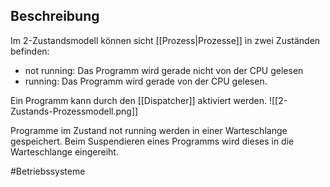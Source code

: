 
## Beschreibung
Im 2-Zustandsmodell können sicht [[Prozess|Prozesse]] in zwei Zuständen befinden:
- not running: Das Programm wird gerade nicht von der CPU gelesen
- running: Das Programm wird gerade von der CPU gelesen.

Ein Programm kann durch den [[Dispatcher]] aktiviert werden. 
![[2-Zustands-Prozessmodell.png]]

Programme im Zustand not running werden in einer Warteschlange gespeichert. Beim Suspendieren eines Programms wird dieses in die Warteschlange eingereiht.

#Betriebssysteme 